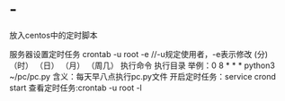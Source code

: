 # -
放入centos中的定时脚本

服务器设置定时任务
crontab -u root -e //-u规定使用者，-e表示修改
(分) （时） （日） （月） （周几） 执行命令 执行目录
举例：0 8 * * * python3 ~/pc/pc.py  含义：每天早八点执行pc.py文件
 开启定时任务：service crond start
 查看定时任务:crontab -u root -l
